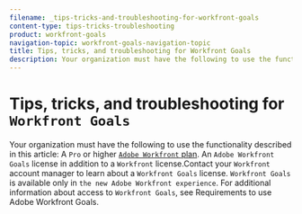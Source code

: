 ```yaml
---
filename: _tips-tricks-and-troubleshooting-for-workfront-goals
content-type: tips-tricks-troubleshooting
product: workfront-goals
navigation-topic: workfront-goals-navigation-topic
title: Tips, tricks, and troubleshooting for Workfront Goals
description: Your organization must have the following to use the functionality described in this article: A Pro or higher Adobe Workfront plan. An Adobe Workfront Goals license in addition to a Workfront license.Contact your Workfront account manager to learn about a Workfront Goals license. Workfront Goals is available only in the new Adobe Workfront experience. For additional information about access to Workfront Goals, see Requirements to use Adobe Workfront Goals.
---
```


# Tips, tricks, and troubleshooting for `Workfront Goals`

Your organization must have the following to use the functionality described in this article: A `Pro` or higher [ `Adobe Workfront` plan](https://www.workfront.com/plans). An `Adobe Workfront Goals` license in addition to a `Workfront` license.Contact your `Workfront` account manager to learn about a `Workfront Goals` license. `Workfront Goals` is available only in `the new Adobe Workfront experience`. For additional information about access to `Workfront Goals`, see Requirements to use Adobe Workfront Goals.
